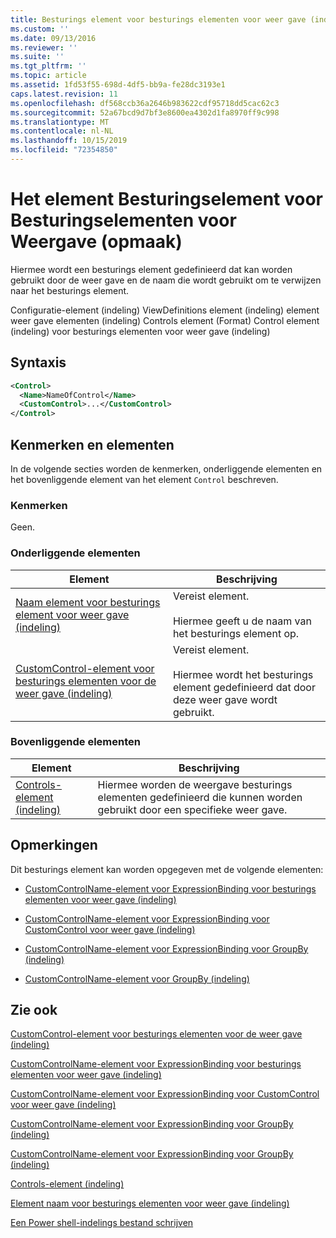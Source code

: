 ```yaml
---
title: Besturings element voor besturings elementen voor weer gave (indeling) | Microsoft Docs
ms.custom: ''
ms.date: 09/13/2016
ms.reviewer: ''
ms.suite: ''
ms.tgt_pltfrm: ''
ms.topic: article
ms.assetid: 1fd53f55-698d-4df5-bb9a-fe28dc3193e1
caps.latest.revision: 11
ms.openlocfilehash: df568ccb36a2646b983622cdf95718dd5cac62c3
ms.sourcegitcommit: 52a67bcd9d7bf3e8600ea4302d1fa8970ff9c998
ms.translationtype: MT
ms.contentlocale: nl-NL
ms.lasthandoff: 10/15/2019
ms.locfileid: "72354850"
---
```

# <a name="control-element-for-controls-for-view--format"></a>Het element Besturingselement voor Besturingselementen voor Weergave (opmaak)

Hiermee wordt een besturings element gedefinieerd dat kan worden gebruikt door de weer gave en de naam die wordt gebruikt om te verwijzen naar het besturings element.

Configuratie-element (indeling) ViewDefinitions element (indeling) element weer gave elementen (indeling) Controls element (Format) Control element (indeling) voor besturings elementen voor weer gave (indeling)

## <a name="syntax"></a>Syntaxis

```xml
<Control>
  <Name>NameOfControl</Name>
  <CustomControl>...</CustomControl>
</Control>
```

## <a name="attributes-and-elements"></a>Kenmerken en elementen

In de volgende secties worden de kenmerken, onderliggende elementen en het bovenliggende element van het element `Control` beschreven.

### <a name="attributes"></a>Kenmerken

Geen.

### <a name="child-elements"></a>Onderliggende elementen

|Element|Beschrijving|
|-------------|-----------------|
|[Naam element voor besturings element voor weer gave (indeling)](./name-element-for-control-for-controls-for-view-format.md)|Vereist element.<br /><br /> Hiermee geeft u de naam van het besturings element op.|
|[CustomControl-element voor besturings elementen voor de weer gave (indeling)](./customcontrol-element-for-control-for-controls-for-view-format.md)|Vereist element.<br /><br /> Hiermee wordt het besturings element gedefinieerd dat door deze weer gave wordt gebruikt.|

### <a name="parent-elements"></a>Bovenliggende elementen

|Element|Beschrijving|
|-------------|-----------------|
|[Controls-element (indeling)](./controls-element-for-view-format.md)|Hiermee worden de weergave besturings elementen gedefinieerd die kunnen worden gebruikt door een specifieke weer gave.|

## <a name="remarks"></a>Opmerkingen

Dit besturings element kan worden opgegeven met de volgende elementen:

- [CustomControlName-element voor ExpressionBinding voor besturings elementen voor weer gave (indeling)](./customcontrolname-element-for-expressionbinding-for-controls-for-view-format.md)

- [CustomControlName-element voor ExpressionBinding voor CustomControl voor weer gave (indeling)](./customcontrolname-element-for-expressionbinding-for-customcontrol-for-view-format.md)

- [CustomControlName-element voor ExpressionBinding voor GroupBy (indeling)](./customcontrolname-element-for-expressionbinding-for-groupby-format.md)

- [CustomControlName-element voor GroupBy (indeling)](./customcontrolname-element-for-groupby-format.md)

## <a name="see-also"></a>Zie ook

[CustomControl-element voor besturings elementen voor de weer gave (indeling)](./customcontrol-element-for-control-for-controls-for-view-format.md)

[CustomControlName-element voor ExpressionBinding voor besturings elementen voor weer gave (indeling)](./customcontrolname-element-for-expressionbinding-for-controls-for-view-format.md)

[CustomControlName-element voor ExpressionBinding voor CustomControl voor weer gave (indeling)](./customcontrolname-element-for-expressionbinding-for-customcontrol-for-view-format.md)

[CustomControlName-element voor ExpressionBinding voor GroupBy (indeling)](./customcontrolname-element-for-expressionbinding-for-groupby-format.md)

[CustomControlName-element voor ExpressionBinding voor GroupBy (indeling)](./customcontrolname-element-for-expressionbinding-for-groupby-format.md)

[Controls-element (indeling)](./controls-element-for-view-format.md)

[Element naam voor besturings elementen voor weer gave (indeling)](./name-element-for-control-for-controls-for-view-format.md)

[Een Power shell-indelings bestand schrijven](./writing-a-powershell-formatting-file.md)

